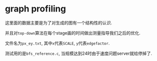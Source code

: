 # graph profiling

这里面的数据主要是为了对生成的图有一个结构性的认识.

并且对`top-down`算法在每个stage画的时间做出测量指导我们之后的优化.

文件名为`px_ey.txt`, 其中`x`代表`SCALE`, `y`代表`edgefactor`.

测试用的是`bfs_reference.c`, 当规模达到24时由于速度问题server就给停掉了.